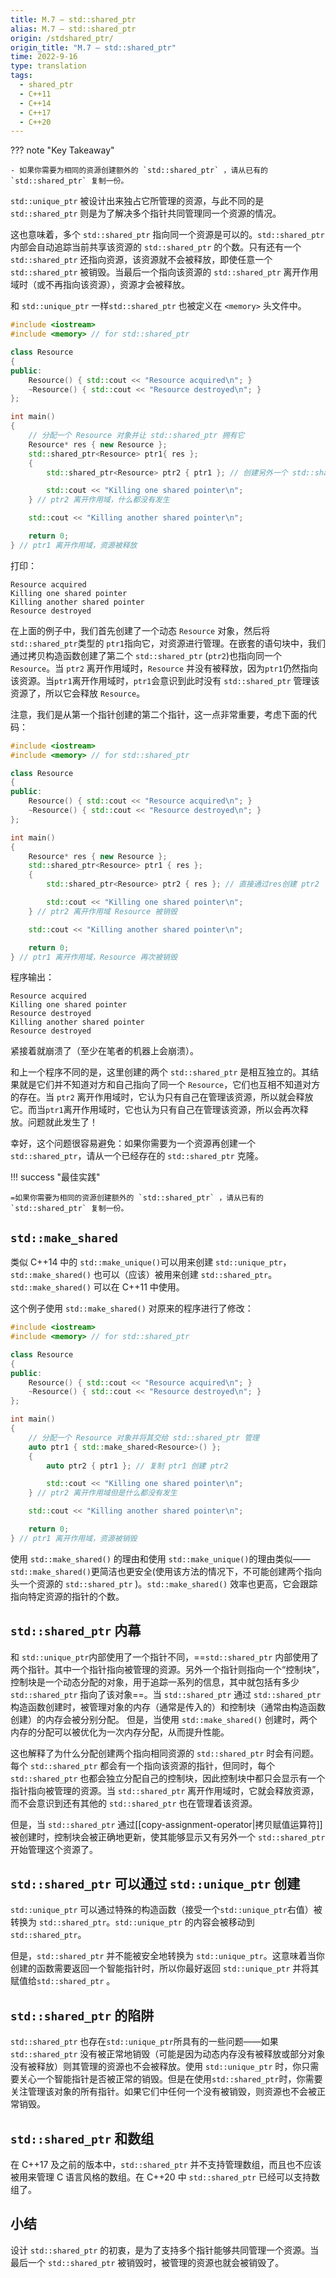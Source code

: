 ```yaml
---
title: M.7 — std::shared_ptr
alias: M.7 — std::shared_ptr
origin: /stdshared_ptr/
origin_title: "M.7 — std::shared_ptr"
time: 2022-9-16
type: translation
tags:
  - shared_ptr
  - C++11
  - C++14
  - C++17
  - C++20
---
```


??? note "Key Takeaway"

    - 如果你需要为相同的资源创建额外的 `std::shared_ptr` ，请从已有的 `std::shared_ptr` 复制一份。

`std::unique_ptr` 被设计出来独占它所管理的资源，与此不同的是 `std::shared_ptr` 则是为了解决多个指针共同管理同一个资源的情况。

这也意味着，多个 `std::shared_ptr` 指向同一个资源是可以的。`std::shared_ptr`内部会自动追踪当前共享该资源的 `std::shared_ptr` 的个数。只有还有一个`std::shared_ptr` 还指向资源，该资源就不会被释放，即使任意一个`std::shared_ptr` 被销毁。当最后一个指向该资源的 `std::shared_ptr` 离开作用域时（或不再指向该资源），资源才会被释放。

和 `std::unique_ptr` 一样`std::shared_ptr` 也被定义在 `<memory>` 头文件中。

```cpp
#include <iostream>
#include <memory> // for std::shared_ptr

class Resource
{
public:
	Resource() { std::cout << "Resource acquired\n"; }
	~Resource() { std::cout << "Resource destroyed\n"; }
};

int main()
{
	// 分配一个 Resource 对象并让 std::shared_ptr 拥有它
	Resource* res { new Resource };
	std::shared_ptr<Resource> ptr1{ res };
	{
		std::shared_ptr<Resource> ptr2 { ptr1 }; // 创建另外一个 std::shared_ptr 也指向该资源

		std::cout << "Killing one shared pointer\n";
	} // ptr2 离开作用域，什么都没有发生

	std::cout << "Killing another shared pointer\n";

	return 0;
} // ptr1 离开作用域，资源被释放
```

打印：

```
Resource acquired
Killing one shared pointer
Killing another shared pointer
Resource destroyed
```

在上面的例子中，我们首先创建了一个动态 `Resource` 对象，然后将 `std::shared_ptr`类型的 `ptr1`指向它，对资源进行管理。在嵌套的语句块中，我们通过拷贝构造函数创建了第二个 `std::shared_ptr` (`ptr2`)也指向同一个 `Resource`。当 `ptr2` 离开作用域时，`Resource` 并没有被释放，因为`ptr1`仍然指向该资源。当`ptr1`离开作用域时，`ptr1`会意识到此时没有 `std::shared_ptr` 管理该资源了，所以它会释放 `Resource`。

注意，我们是从第一个指针创建的第二个指针，这一点非常重要，考虑下面的代码：

```cpp
#include <iostream>
#include <memory> // for std::shared_ptr

class Resource
{
public:
	Resource() { std::cout << "Resource acquired\n"; }
	~Resource() { std::cout << "Resource destroyed\n"; }
};

int main()
{
	Resource* res { new Resource };
	std::shared_ptr<Resource> ptr1 { res };
	{
		std::shared_ptr<Resource> ptr2 { res }; // 直接通过res创建 ptr2

		std::cout << "Killing one shared pointer\n";
	} // ptr2 离开作用域 Resource 被销毁

	std::cout << "Killing another shared pointer\n";

	return 0;
} // ptr1 离开作用域，Resource 再次被销毁
```

程序输出：

```
Resource acquired
Killing one shared pointer
Resource destroyed
Killing another shared pointer
Resource destroyed
```

紧接着就崩溃了（至少在笔者的机器上会崩溃）。

和上一个程序不同的是，这里创建的两个 `std::shared_ptr` 是相互独立的。其结果就是它们并不知道对方和自己指向了同一个 `Resource`，它们也互相不知道对方的存在。当 `ptr2` 离开作用域时，它认为只有自己在管理该资源，所以就会释放它。而当`ptr1`离开作用域时，它也认为只有自己在管理该资源，所以会再次释放。问题就此发生了！

幸好，这个问题很容易避免：如果你需要为一个资源再创建一个 `std::shared_ptr`，请从一个已经存在的 `std::shared_ptr` 克隆。

!!! success "最佳实践"

    =如果你需要为相同的资源创建额外的 `std::shared_ptr` ，请从已有的 `std::shared_ptr` 复制一份。

## `std::make_shared`

类似 C++14 中的 `std::make_unique()`可以用来创建 `std::unique_ptr`，`std::make_shared()` 也可以（应该）被用来创建 `std::shared_ptr`。`std::make_shared()` 可以在 C++11 中使用。

这个例子使用 `std::make_shared()` 对原来的程序进行了修改：

```cpp
#include <iostream>
#include <memory> // for std::shared_ptr

class Resource
{
public:
	Resource() { std::cout << "Resource acquired\n"; }
	~Resource() { std::cout << "Resource destroyed\n"; }
};

int main()
{
	// 分配一个 Resource 对象并将其交给 std::shared_ptr 管理
	auto ptr1 { std::make_shared<Resource>() };
	{
		auto ptr2 { ptr1 }; // 复制 ptr1 创建 ptr2

		std::cout << "Killing one shared pointer\n";
	} // ptr2 离开作用域但是什么都没有发生

	std::cout << "Killing another shared pointer\n";

	return 0;
} // ptr1 离开作用域，资源被销毁
```

使用 `std::make_shared()` 的理由和使用 `std::make_unique()`的理由类似—— `std::make_shared()`更简洁也更安全(使用该方法的情况下，不可能创建两个指向头一个资源的 `std::shared_ptr` )。`std::make_shared()` 效率也更高，它会跟踪指向特定资源的指针的个数。

## `std::shared_ptr` 内幕

和 `std::unique_ptr`内部使用了一个指针不同，==`std::shared_ptr` 内部使用了两个指针。其中一个指针指向被管理的资源。另外一个指针则指向一个“控制块”，控制块是一个动态分配的对象，用于追踪一系列的信息，其中就包括有多少 `std::shared_ptr` 指向了该对象==。当 `std::shared_ptr` 通过 `std::shared_ptr`构造函数创建时，被管理对象的内存（通常是传入的）和控制块（通常由构造函数创建）的内存会被分别分配。 但是，当使用 `std::make_shared()` 创建时，两个内存的分配可以被优化为一次内存分配，从而提升性能。

这也解释了为什么分配创建两个指向相同资源的 `std::shared_ptr` 时会有问题。每个 `std::shared_ptr` 都会有一个指向该资源的指针，但同时，每个 `std::shared_ptr` 也都会独立分配自己的控制块，因此控制块中都只会显示有一个指针指向被管理的资源。当 `std::shared_ptr` 离开作用域时，它就会释放资源，而不会意识到还有其他的 `std::shared_ptr` 也在管理着该资源。

但是，当 `std::shared_ptr` 通过[[copy-assignment-operator|拷贝赋值运算符]]被创建时，控制块会被正确地更新，使其能够显示又有另外一个 `std::shared_ptr` 开始管理这个资源了。

## `std::shared_ptr` 可以通过 `std::unique_ptr` 创建

`std::unique_ptr` 可以通过特殊的构造函数（接受一个`std::unique_ptr`右值）被转换为 `std::shared_ptr`。`std::unique_ptr` 的内容会被移动到 `std::shared_ptr`。

但是，`std::shared_ptr` 并不能被安全地转换为 `std::unique_ptr`。这意味着当你创建的函数需要返回一个智能指针时，所以你最好返回 `std::unique_ptr` 并将其赋值给`std::shared_ptr` 。

## `std::shared_ptr` 的陷阱

`std::shared_ptr` 也存在`std::unique_ptr`所具有的一些问题——如果`std::shared_ptr` 没有被正常地销毁（可能是因为动态内存没有被释放或部分对象没有被释放）则其管理的资源也不会被释放。使用 `std::unique_ptr` 时，你只需要关心一个智能指针是否被正常的销毁。但是在使用`std::shared_ptr`时，你需要关注管理该对象的所有指针。如果它们中任何一个没有被销毁，则资源也不会被正常销毁。

## `std::shared_ptr` 和数组

在 C++17 及之前的版本中，`std::shared_ptr` 并不支持管理数组，而且也不应该被用来管理 C 语言风格的数组。在 C++20 中 `std::shared_ptr` 已经可以支持数组了。

## 小结

设计 `std::shared_ptr` 的初衷，是为了支持多个指针能够共同管理一个资源。当最后一个 `std::shared_ptr` 被销毁时，被管理的资源也就会被销毁了。
